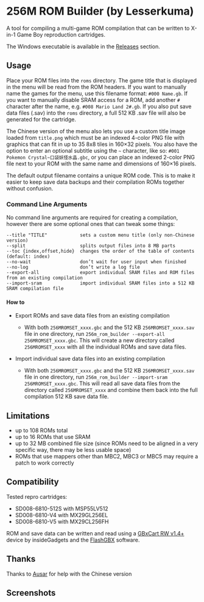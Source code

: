 ﻿# 256M ROM Builder (by Lesserkuma)

A tool for compiling a multi-game ROM compilation that can be written to X-in-1 Game Boy reproduction cartridges.

The Windows executable is available in the [Releases](https://github.com/lesserkuma/256M_ROM_Builder/releases) section.

## Usage

Place your ROM files into the `roms` directory. The game title that is displayed in the menu will be read from the ROM headers. If you want to manually name the games for the menu, use this filename format: `#000 Name.gb`. If you want to manually disable SRAM access for a ROM, add another `#` character after the name, e.g. `#008 Mario Land 2#.gb`. If you also put save data files (.sav) into the `roms` directory, a full 512 KB .sav file will also be generated for the cartridge.

The Chinese version of the menu also lets you use a custom title image loaded from `title.png` which must be an indexed 4-color PNG file with graphics that can fit in up to 35 8x8 tiles in 160×32 pixels. You also have the option to enter an optional subtitle using the `~` character, like so: `#001 Pokemon Crystal~口袋妖怪水晶.gbc`, or you can place an indexed 2-color PNG file next to your ROM with the same name and dimensions of 160×16 pixels.

The default output filename contains a unique ROM code. This is to make it easier to keep save data backups and their compilation ROMs together without confusion.

### Command Line Arguments

No command line arguments are required for creating a compilation, however there are some optional ones that can tweak some things:

```
--title "TITLE"            sets a custom menu title (only non-Chinese version)
--split                    splits output files into 8 MB parts
--toc {index,offset,hide}  changes the order of the table of contents (default: index)
--no-wait                  don’t wait for user input when finished
--no-log                   don’t write a log file
--export-all               export individual SRAM files and ROM files from an existing compilation
--import-sram              import individual SRAM files into a 512 KB SRAM compilation file
```

#### How to
- Export ROMs and save data files from an existing compilation
  - With both `256MROMSET_xxxx.gbc` and the 512 KB `256MROMSET_xxxx.sav` file in one directory, run `256m_rom_builder --export-all 256MROMSET_xxxx.gbc`. This will create a new directory called `256MROMSET_xxxx` with all the individual ROMs and save data files.

- Import individual save data files into an existing compilation
  - With both `256MROMSET_xxxx.gbc` and the 512 KB `256MROMSET_xxxx.sav` file in one directory, run `256m_rom_builder --import-sram 256MROMSET_xxxx.gbc`. This will read all save data files from the directory called `256MROMSET_xxxx` and combine them back into the full compilation 512 KB save data file.


## Limitations
- up to 108 ROMs total
- up to 16 ROMs that use SRAM
- up to 32 MB combined file size (since ROMs need to be aligned in a very specific way, there may be less usable space)
- ROMs that use mappers other than MBC2, MBC3 or MBC5 may require a patch to work correctly

## Compatibility
Tested repro cartridges:
- SD008-6810-512S with MSP55LV512
- SD008-6810-V4 with MX29GL256EL
- SD008-6810-V5 with MX29CL256FH

ROM and save data can be written and read using a [GBxCart RW v1.4+](https://www.gbxcart.com/) device by insideGadgets and the [FlashGBX](https://github.com/lesserkuma/FlashGBX) software.

## Thanks
Thanks to [Ausar](https://github.com/ArcheyChen) for help with the Chinese version

## Screenshots

<img src="https://raw.githubusercontent.com/lesserkuma/256M_ROM_Builder/master/.github/screen.png" alt="" />
